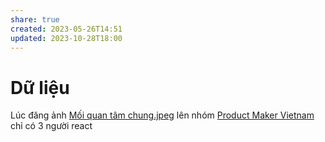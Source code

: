 ```yaml
---
share: true
created: 2023-05-26T14:51
updated: 2023-10-28T18:00
---
```

# Dữ liệu
Lúc đăng ảnh [Mối quan tâm chung.jpeg](../../../assets/attachments/M%E1%BB%91i%20quan%20t%C3%A2m%20chung.jpeg) lên nhóm [Product Maker Vietnam](../4%20C%C3%A1c%20b%C3%AAn%20li%C3%AAn%20quan/C%C3%A1%20nh%C3%A2n%20c%E1%BB%A5%20th%E1%BB%83/Product%20Maker%20Vietnam.md) chỉ có 3 người react
